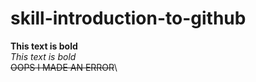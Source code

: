 # skill-introduction-to-github
**This text is bold**\
_This text is bold_\
~~OOPS I MADE AN ERROR~~\
